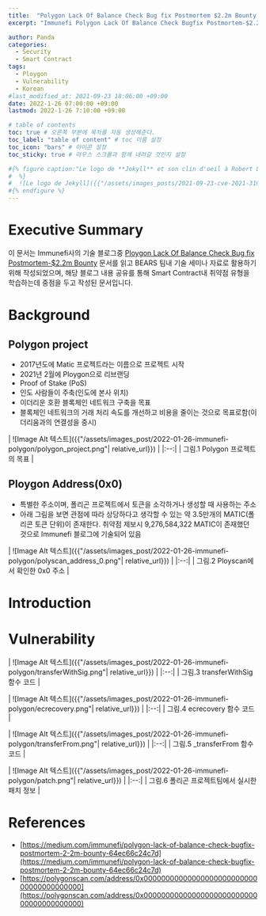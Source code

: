 ```yaml
---
title:  "Polygon Lack Of Balance Check Bug fix Postmortem $2.2m Bounty 리뷰"
excerpt: "Immunefi Polygon Lack Of Balance Check Bugfix Postmortem-$2.2m Bounty 문서 학습 목적으로 살펴본 내용임"

author: Panda
categories:
  - Security
  - Smart Contract
tags:
  - Ploygon
  - Vulnerability
  - Korean
#last_modified_at: 2021-09-23 18:06:00 +09:00
date: 2022-1-26 07:00:00 +09:00
lastmod: 2022-1-26 7:10:00 +09:00

# table of contents
toc: true # 오른쪽 부분에 목차를 자동 생성해준다.
toc_label: "table of content" # toc 이름 설정
toc_icon: "bars" # 아이콘 설정
toc_sticky: true # 마우스 스크롤과 함께 내려갈 것인지 설정

#{% figure caption:"Le logo de **Jekyll** et son clin d'oeil à Robert Louis Stevenson"
#  %}
#  ![Le logo de Jekyll]({{"/assets/images_posts/2021-09-23-cve-2021-31956-part1/1.png"| #relative_url}})
#{% endfigure %}
---
```

# Executive Summary
이 문서는 Immunefi사의 기술 블로그중 [Ploygon Lack Of Balance Check Bug fix Postmortem-$2.2m Bounty](https://medium.com/immunefi/polygon-lack-of-balance-check-bugfix-postmortem-2-2m-bounty-64ec66c24c7d) 문서를 읽고 BEARS 팀내 기술 세미나 자료로 활용하기 위해 작성되었으며, 해당 블로그 내용 공유를 통해 Smart Contract내 취약점 유형을 학습하는데 중점을 두고 작성된 문서입니다.

# Background
## Polygon project
* 2017년도에 Matic 프로젝트라는 이름으로 프로젝트 시작
* 2021년 2월에 Ploygon으로 리브랜딩
* Proof of Stake (PoS) 
* 인도 사람들이 주축(인도에 본사 위치)
* 이더리운 호환 블록체인 네트워크 구축을 목표
* 블록체인 네트워크의 거래 처리 속도를 개선하고 비용을 줄이는 것으로 목표로함(이더리움과의 연결성을 중시)

| ![Image Alt 텍스트]({{"/assets/images_post/2022-01-26-immunefi-polygon/polygon_project.png"| relative_url}})  |
|:--:| 
| 그림.1 Polygon 프로젝트의 목표 |

## Ploygon Address(0x0)
* 특별한 주소이며, 폴리곤 프로젝트에서 토큰을 소각하거나 생성할 때 사용하는 주소
* 아래 그림을 보면 관점에 따라 상당하다고 생각할 수 있는 약 3.5만개의 MATIC(폴리콘 토큰 단위)이 존재한다. 취약점 제보시 9,276,584,322 MATIC이 존재했던 것으로 Immunefi 블로그에 기술되어 있음


| ![Image Alt 텍스트]({{"/assets/images_post/2022-01-26-immunefi-polygon/polyscan_address_0.png"| relative_url}}) | 
|:--:| 
| 그림.2 Ployscan에서 확인한 0x0 주소 |

# Introduction

# Vulnerability

| ![Image Alt 텍스트]({{"/assets/images_post/2022-01-26-immunefi-polygon/transferWithSig.png"| relative_url}}) | 
|:--:| 
| 그림.3 transferWithSig 함수 코드 |

| ![Image Alt 텍스트]({{"/assets/images_post/2022-01-26-immunefi-polygon/ecrecovery.png"| relative_url}}) | 
|:--:| 
| 그림.4 ecrecovery 함수 코드 |

| ![Image Alt 텍스트]({{"/assets/images_post/2022-01-26-immunefi-polygon/transferFrom.png"| relative_url}}) | 
|:--:| 
| 그림.5 _transferFrom 함수 코드 |

| ![Image Alt 텍스트]({{"/assets/images_post/2022-01-26-immunefi-polygon/patch.png"| relative_url}}) | 
|:--:| 
| 그림.6 폴리곤 프로젝트팀에서 실시한 패치 정보 |

# References
* [https://medium.com/immunefi/polygon-lack-of-balance-check-bugfix-postmortem-2-2m-bounty-64ec66c24c7d](https://medium.com/immunefi/polygon-lack-of-balance-check-bugfix-postmortem-2-2m-bounty-64ec66c24c7d)
* [https://polygonscan.com/address/0x0000000000000000000000000000000000000000](https://polygonscan.com/address/0x0000000000000000000000000000000000000000)
